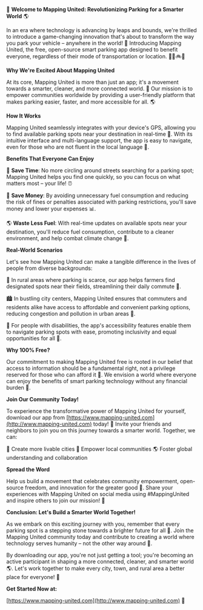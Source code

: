 🚀 **Welcome to Mapping United: Revolutionizing Parking for a Smarter World** 🌎

In an era where technology is advancing by leaps and bounds, we're thrilled to introduce a game-changing innovation that's about to transform the way you park your vehicle – anywhere in the world! 🌟 Introducing Mapping United, the free, open-source smart parking app designed to benefit everyone, regardless of their mode of transportation or location. 🚗🚌🚲🚫

**Why We're Excited About Mapping United**

At its core, Mapping United is more than just an app; it's a movement towards a smarter, cleaner, and more connected world. 🌟 Our mission is to empower communities worldwide by providing a user-friendly platform that makes parking easier, faster, and more accessible for all. 🌎

**How It Works**

Mapping United seamlessly integrates with your device's GPS, allowing you to find available parking spots near your destination in real-time 📍. With its intuitive interface and multi-language support, the app is easy to navigate, even for those who are not fluent in the local language 💬.

**Benefits That Everyone Can Enjoy**

🚗 **Save Time**: No more circling around streets searching for a parking spot; Mapping United helps you find one quickly, so you can focus on what matters most – your life! ⏰

💸 **Save Money**: By avoiding unnecessary fuel consumption and reducing the risk of fines or penalties associated with parking restrictions, you'll save money and lower your expenses 📊.

🌎 **Waste Less Fuel**: With real-time updates on available spots near your destination, you'll reduce fuel consumption, contribute to a cleaner environment, and help combat climate change 🚀.

**Real-World Scenarios**

Let's see how Mapping United can make a tangible difference in the lives of people from diverse backgrounds:

🌳 In rural areas where parking is scarce, our app helps farmers find designated spots near their fields, streamlining their daily commute 🐴.

🏙️ In bustling city centers, Mapping United ensures that commuters and residents alike have access to affordable and convenient parking options, reducing congestion and pollution in urban areas 🚫.

💪 For people with disabilities, the app's accessibility features enable them to navigate parking spots with ease, promoting inclusivity and equal opportunities for all 🌈.

**Why 100% Free?**

Our commitment to making Mapping United free is rooted in our belief that access to information should be a fundamental right, not a privilege reserved for those who can afford it 💖. We envision a world where everyone can enjoy the benefits of smart parking technology without any financial burden 🌈.

**Join Our Community Today!**

To experience the transformative power of Mapping United for yourself, download our app from [https://www.mapping-united.com](http://www.mapping-united.com) today! 📱 Invite your friends and neighbors to join you on this journey towards a smarter world. Together, we can:

🌟 Create more livable cities
💪 Empower local communities
🌎 Foster global understanding and collaboration

**Spread the Word**

Help us build a movement that celebrates community empowerment, open-source freedom, and innovation for the greater good 🌈. Share your experiences with Mapping United on social media using #MappingUnited and inspire others to join our mission! 📱

**Conclusion: Let's Build a Smarter World Together!**

As we embark on this exciting journey with you, remember that every parking spot is a stepping stone towards a brighter future for all 🌟. Join the Mapping United community today and contribute to creating a world where technology serves humanity – not the other way around 🚀.

By downloading our app, you're not just getting a tool; you're becoming an active participant in shaping a more connected, cleaner, and smarter world 🌎. Let's work together to make every city, town, and rural area a better place for everyone! 🌈

**Get Started Now at:**

[https://www.mapping-united.com](http://www.mapping-united.com) 📱